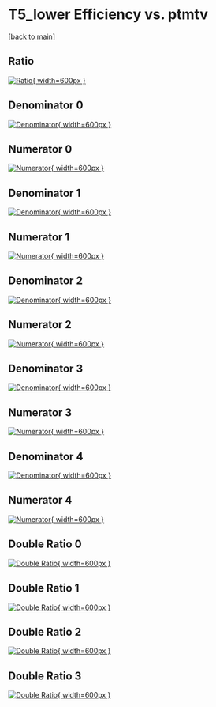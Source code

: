 # T5_lower Efficiency vs. ptmtv

[[back to main](./)]



## Ratio

[![Ratio](../mtv/var/T5_lower_base_0_-1_eff_ptmtv.png){ width=600px }](../mtv/var/T5_lower_base_0_-1_eff_ptmtv.pdf)

## Denominator 0

[![Denominator](../mtv/den/T5_lower_base_0_-1_eff_ptmtv_den0.png){ width=600px }](../mtv/den/T5_lower_base_0_-1_eff_ptmtv_den0.pdf)

## Numerator 0

[![Numerator](../mtv/num/T5_lower_base_0_-1_eff_ptmtv_num0.png){ width=600px }](../mtv/num/T5_lower_base_0_-1_eff_ptmtv_num0.pdf)

## Denominator 1

[![Denominator](../mtv/den/T5_lower_base_0_-1_eff_ptmtv_den1.png){ width=600px }](../mtv/den/T5_lower_base_0_-1_eff_ptmtv_den1.pdf)

## Numerator 1

[![Numerator](../mtv/num/T5_lower_base_0_-1_eff_ptmtv_num1.png){ width=600px }](../mtv/num/T5_lower_base_0_-1_eff_ptmtv_num1.pdf)

## Denominator 2

[![Denominator](../mtv/den/T5_lower_base_0_-1_eff_ptmtv_den2.png){ width=600px }](../mtv/den/T5_lower_base_0_-1_eff_ptmtv_den2.pdf)

## Numerator 2

[![Numerator](../mtv/num/T5_lower_base_0_-1_eff_ptmtv_num2.png){ width=600px }](../mtv/num/T5_lower_base_0_-1_eff_ptmtv_num2.pdf)

## Denominator 3

[![Denominator](../mtv/den/T5_lower_base_0_-1_eff_ptmtv_den3.png){ width=600px }](../mtv/den/T5_lower_base_0_-1_eff_ptmtv_den3.pdf)

## Numerator 3

[![Numerator](../mtv/num/T5_lower_base_0_-1_eff_ptmtv_num3.png){ width=600px }](../mtv/num/T5_lower_base_0_-1_eff_ptmtv_num3.pdf)

## Denominator 4

[![Denominator](../mtv/den/T5_lower_base_0_-1_eff_ptmtv_den4.png){ width=600px }](../mtv/den/T5_lower_base_0_-1_eff_ptmtv_den4.pdf)

## Numerator 4

[![Numerator](../mtv/num/T5_lower_base_0_-1_eff_ptmtv_num4.png){ width=600px }](../mtv/num/T5_lower_base_0_-1_eff_ptmtv_num4.pdf)

## Double Ratio 0

[![Double Ratio](../mtv/ratio/T5_lower_base_0_-1_eff_ptmtv_ratio0.png){ width=600px }](../mtv/ratio/T5_lower_base_0_-1_eff_ptmtv_ratio0.pdf)

## Double Ratio 1

[![Double Ratio](../mtv/ratio/T5_lower_base_0_-1_eff_ptmtv_ratio1.png){ width=600px }](../mtv/ratio/T5_lower_base_0_-1_eff_ptmtv_ratio1.pdf)

## Double Ratio 2

[![Double Ratio](../mtv/ratio/T5_lower_base_0_-1_eff_ptmtv_ratio2.png){ width=600px }](../mtv/ratio/T5_lower_base_0_-1_eff_ptmtv_ratio2.pdf)

## Double Ratio 3

[![Double Ratio](../mtv/ratio/T5_lower_base_0_-1_eff_ptmtv_ratio3.png){ width=600px }](../mtv/ratio/T5_lower_base_0_-1_eff_ptmtv_ratio3.pdf)

